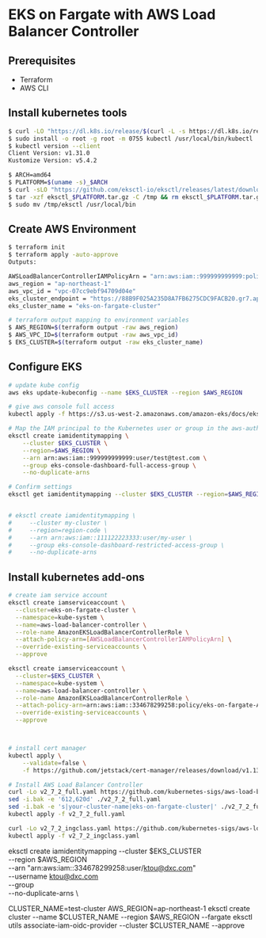 # EKS on Fargate with AWS Load Balancer Controller

## Prerequisites
- Terraform
- AWS CLI

## Install kubernetes tools
```sh
$ curl -LO "https://dl.k8s.io/release/$(curl -L -s https://dl.k8s.io/release/stable.txt)/bin/linux/amd64/kubectl.sha256"
$ sudo install -o root -g root -m 0755 kubectl /usr/local/bin/kubectl
$ kubectl version --client
Client Version: v1.31.0
Kustomize Version: v5.4.2

$ ARCH=amd64
$ PLATFORM=$(uname -s)_$ARCH
$ curl -sLO "https://github.com/eksctl-io/eksctl/releases/latest/download/eksctl_$PLATFORM.tar.gz"
$ tar -xzf eksctl_$PLATFORM.tar.gz -C /tmp && rm eksctl_$PLATFORM.tar.gz
$ sudo mv /tmp/eksctl /usr/local/bin
```

## Create AWS Environment
```sh
$ terraform init
$ terraform apply -auto-approve
Outputs:

AWSLoadBalancerControllerIAMPolicyArn = "arn:aws:iam::999999999999:policy/eks-on-fargate-AWSLoadBalancerControllerIAMPolicy"
aws_region = "ap-northeast-1"
aws_vpc_id = "vpc-07cc9ebf94709d04e"
eks_cluster_endpoint = "https://88B9F025A235D8A7FB6275CDC9FACB20.gr7.ap-northeast-1.eks.amazonaws.com"
eks_cluster_name = "eks-on-fargate-cluster"

# terraform output mapping to environment variables
$ AWS_REGION=$(terraform output -raw aws_region)
$ AWS_VPC_ID=$(terraform output -raw aws_vpc_id)
$ EKS_CLUSTER=$(terraform output -raw eks_cluster_name)
```

## Configure EKS
```sh
# update kube config
aws eks update-kubeconfig --name $EKS_CLUSTER --region $AWS_REGION

# give aws console full access
kubectl apply -f https://s3.us-west-2.amazonaws.com/amazon-eks/docs/eks-console-full-access.yaml

# Map the IAM principal to the Kubernetes user or group in the aws-auth ConfigMap
eksctl create iamidentitymapping \
    --cluster $EKS_CLUSTER \
    --region=$AWS_REGION \
    --arn arn:aws:iam::999999999999:user/test@test.com \
    --group eks-console-dashboard-full-access-group \
    --no-duplicate-arns

# Confirm settings
eksctl get iamidentitymapping --cluster $EKS_CLUSTER --region=$AWS_REGION


# eksctl create iamidentitymapping \
#     --cluster my-cluster \
#     --region=region-code \
#     --arn arn:aws:iam::111122223333:user/my-user \
#     --group eks-console-dashboard-restricted-access-group \
#     --no-duplicate-arns

```

## Install kubernetes add-ons
```sh
# create iam service account
eksctl create iamserviceaccount \
  --cluster=eks-on-fargate-cluster \
  --namespace=kube-system \
  --name=aws-load-balancer-controller \
  --role-name AmazonEKSLoadBalancerControllerRole \
  --attach-policy-arn=[AWSLoadBalancerControllerIAMPolicyArn] \
  --override-existing-serviceaccounts \
  --approve

eksctl create iamserviceaccount \
  --cluster=$EKS_CLUSTER \
  --namespace=kube-system \
  --name=aws-load-balancer-controller \
  --role-name AmazonEKSLoadBalancerControllerRole \
  --attach-policy-arn=arn:aws:iam::334678299258:policy/eks-on-fargate-AWSLoadBalancerControllerIAMPolicy \
  --override-existing-serviceaccounts \
  --approve



# install cert manager
kubectl apply \
    --validate=false \
    -f https://github.com/jetstack/cert-manager/releases/download/v1.13.5/cert-manager.yaml

# Install AWS Load Balancer Controller
curl -Lo v2_7_2_full.yaml https://github.com/kubernetes-sigs/aws-load-balancer-controller/releases/download/v2.7.2/v2_7_2_full.yaml
sed -i.bak -e '612,620d' ./v2_7_2_full.yaml
sed -i.bak -e 's|your-cluster-name|eks-on-fargate-cluster|' ./v2_7_2_full.yaml
kubectl apply -f v2_7_2_full.yaml

curl -Lo v2_7_2_ingclass.yaml https://github.com/kubernetes-sigs/aws-load-balancer-controller/releases/download/v2.7.2/v2_7_2_ingclass.yaml
kubectl apply -f v2_7_2_ingclass.yaml


```

eksctl create iamidentitymapping --cluster $EKS_CLUSTER \
    --region $AWS_REGION \
    --arn "arn:aws:iam::334678299258:user/ktou@dxc.com" \
    --username ktou@dxc.com \
    --group <kubernetes-group-name> \
    --no-duplicate-arns \

CLUSTER_NAME=test-cluster
AWS_REGION=ap-northeast-1
eksctl create cluster --name $CLUSTER_NAME --region $AWS_REGION --fargate
eksctl utils associate-iam-oidc-provider --cluster $CLUSTER_NAME --approve
